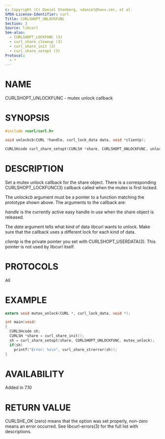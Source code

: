 ```yaml
---
c: Copyright (C) Daniel Stenberg, <daniel@haxx.se>, et al.
SPDX-License-Identifier: curl
Title: CURLSHOPT_UNLOCKFUNC
Section: 3
Source: libcurl
See-also:
  - CURLSHOPT_LOCKFUNC (3)
  - curl_share_cleanup (3)
  - curl_share_init (3)
  - curl_share_setopt (3)
Protocol:
  - *
---
```


# NAME

CURLSHOPT_UNLOCKFUNC - mutex unlock callback

# SYNOPSIS

~~~c
#include <curl/curl.h>

void unlockcb(CURL *handle, curl_lock_data data, void *clientp);

CURLSHcode curl_share_setopt(CURLSH *share, CURLSHOPT_UNLOCKFUNC, unlockcb);
~~~

# DESCRIPTION

Set a mutex unlock callback for the share object. There is a corresponding
CURLSHOPT_LOCKFUNC(3) callback called when the mutex is first locked.

The *unlockcb* argument must be a pointer to a function matching the
prototype shown above. The arguments to the callback are:

*handle* is the currently active easy handle in use when the share object
is released.

The *data* argument tells what kind of data libcurl wants to unlock. Make
sure that the callback uses a different lock for each kind of data.

*clientp* is the private pointer you set with CURLSHOPT_USERDATA(3).
This pointer is not used by libcurl itself.

# PROTOCOLS

All

# EXAMPLE

~~~c
extern void mutex_unlock(CURL *, curl_lock_data, void *);

int main(void)
{
  CURLSHcode sh;
  CURLSH *share = curl_share_init();
  sh = curl_share_setopt(share, CURLSHOPT_UNLOCKFUNC, mutex_unlock);
  if(sh)
    printf("Error: %s\n", curl_share_strerror(sh));
}
~~~

# AVAILABILITY

Added in 7.10

# RETURN VALUE

CURLSHE_OK (zero) means that the option was set properly, non-zero means an
error occurred. See libcurl-errors(3) for the full list with
descriptions.
